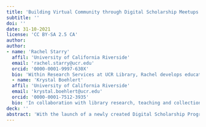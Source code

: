 ```yaml
---
title: 'Building Virtual Community through Digital Scholarship Meetups'
subtitle: ''
doi: ''
date: 31-10-2021
license: 'CC BY-SA 2.5 CA'
author: 
author: 
- name: 'Rachel Starry'
  affil: 'University of California Riverside'
  email: 'rachel.starry@ucr.edu'
  orcid: '0000-0001-9997-630X'
  bio: 'Within Research Services at UCR Library, Rachel develops educational programming, engages in outreach, and consults on a variety of digital scholarship topics and methodologies. Previously, after receiving her PhD in Classical and Near Eastern Archaeology from Bryn Mawr College, she was the CLIR (Council on Library and Information Resources) Postdoctoral Fellow in Social Science Data Curation at the University at Buffalo Libraries. Prior to UB, Rachel worked with both the Digital Scholarship program and the Special Collections department in Library and Information Technology (LITS) at Bryn Mawr College.'
  - name: 'Krystal Boehlert'
  affil: 'University of California Riverside'
  email: 'krystal.boehlert@ucr.edu'
  orcid: '0000-0001-7512-3935'
  bio: 'In collaboration with library research, teaching and collections departments, Krystal develops digital content, tools and systems for UCR Library’s Digital Scholarship Program and Digitization Services. She holds an MLIS from San Jose State University, specializing in digital services, an MA in Art Criticism & Theory from Art Center College of Design, and a BFA in Visual Media from the Rochester Institute of Technology. She has previously worked with the Visual Resources Collections of UCR’s Art History department and with the Collections Information & Access department in The Getty Museum.'
deck: ''
abstract: 'With the launch of a newly created Digital Scholarship Program at our University Library, digital scholarship meetup events were designed and held with the intent to connect with campus stakeholders and begin to build community. This case-study paper describes the context around the development of the Digital Scholarship Program within our library and across our research institution’s community, and outlines the iterative process of identifying our core values and goals for a community-building meetup series. We discuss both the initial implementation of the series, highlighting successful strategies and the challenges we faced building community in a virtual format, as well as ways the series was modified over the course of several academic terms in response to community feedback. Our overview of the meetups includes a description of our planning, collaboration, and meeting facilitation techniques. We conclude with lessons learned and next steps to further reflect on and grow this broad-reaching virtual community of practice.'
---
```



